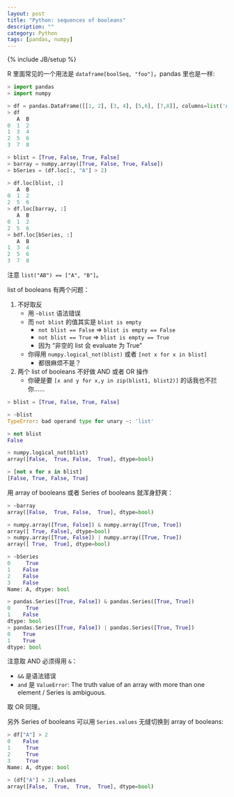 ```yaml
---
layout: post
title: "Python: sequences of booleans"
description: ""
category: Python
tags: [pandas, numpy]
---
```

{% include JB/setup %}

R 里面常见的一个用法是 `dataframe[boolSeq, "foo"]`，pandas 里也是一样:

```python
> import pandas
> import numpy

> df = pandas.DataFrame([[1, 2], [3, 4], [5,6], [7,8]], columns=list('AB'))
> df
   A  B
0  1  2
1  3  4
2  5  6
3  7  8

> blist = [True, False, True, False]
> barray = numpy.array([True, False, True, False])
> bSeries = (df.loc[:, "A"] > 2)

> df.loc[blist, :]
   A  B
0  1  2
2  5  6
> df.loc[barray, :]
   A  B
0  1  2
2  5  6
> bdf.loc[bSeries, :] 
   A  B
1  3  4
2  5  6
3  7  8

```

注意 `list("AB") == ["A", "B"]`。

list of booleans 有两个问题：

1. 不好取反
    - 用 `~blist` 语法错误
    - 而 `not blist` 的值其实是 `blist is empty`
        - `not blist == False` $\Rightarrow$ `blist is empty == False`
        - `not blist == True` $\Rightarrow$ `blist is empty == True`
        - 因为 “非空的 list 会 evaluate 为 True”
    - 你得用 `numpy.logical_not(blist)` 或者 `[not x for x in blist]`
        - 都很麻烦不是？
2. 两个 list of booleans 不好做 AND 或者 OR 操作
    - 你硬是要 `[x and y for x,y in zip(blist1, blist2)]` 的话我也不拦你……

```python
> blist = [True, False, True, False]

> ~blist
TypeError: bad operand type for unary ~: 'list'

> not blist
False

> numpy.logical_not(blist)
array([False,  True, False,  True], dtype=bool)

> [not x for x in blist]
[False, True, False, True]
```

用 array of booleans 或者 Series of booleans 就浑身舒爽：

```python
> ~barray
array([False,  True, False,  True], dtype=bool)

> numpy.array([True, False]) & numpy.array([True, True])
array([ True, False], dtype=bool)
> numpy.array([True, False]) | numpy.array([True, True])
array([ True,  True], dtype=bool)

> ~bSeries
0     True
1    False
2    False
3    False
Name: A, dtype: bool

> pandas.Series([True, False]) & pandas.Series([True, True])
0     True
1    False
dtype: bool
> pandas.Series([True, False]) | pandas.Series([True, True])
0    True
1    True
dtype: bool
```

注意取 AND 必须得用 `&`：

- `&&` 是语法错误
- `and` 是 `ValueError`: The truth value of an array with more than one element / Series is ambiguous.

取 OR 同理。

另外 Series of booleans 可以用 `Series.values` 无缝切换到 array of booleans:

```python
> df["A"] > 2
0    False
1     True
2     True
3     True
Name: A, dtype: bool

> (df["A"] > 2).values
array([False,  True,  True,  True], dtype=bool)
```